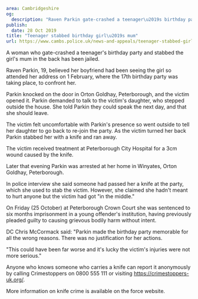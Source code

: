 ```yaml
area: Cambridgeshire
og:
  description: "Raven Parkin gate-crashed a teenager\u2019s birthday party and stabbed the girl\u2019s mum in the back"
publish:
  date: 28 Oct 2019
title: "Teenager stabbed birthday girl\u2019s mum"
url: https://www.cambs.police.uk/news-and-appeals/teenager-stabbed-girls-mum-Peterborough-birthday-party
```

A woman who gate-crashed a teenager's birthday party and stabbed the girl's mum in the back has been jailed.

Raven Parkin, 19, believed her boyfriend had been seeing the girl so attended her address on 1 February, where the 17th birthday party was taking place, to confront her.

Parkin knocked on the door in Orton Goldhay, Peterborough, and the victim opened it. Parkin demanded to talk to the victim's daughter, who stepped outside the house. She told Parkin they could speak the next day, and that she should leave.

The victim felt uncomfortable with Parkin's presence so went outside to tell her daughter to go back to re-join the party. As the victim turned her back Parkin stabbed her with a knife and ran away.

The victim received treatment at Peterborough City Hospital for a 3cm wound caused by the knife.

Later that evening Parkin was arrested at her home in Winyates, Orton Goldhay, Peterborough.

In police interview she said someone had passed her a knife at the party, which she used to stab the victim. However, she claimed she hadn't meant to hurt anyone but the victim had got "in the middle."

On Friday (25 October) at Peterborough Crown Court she was sentenced to six months imprisonment in a young offender's institution, having previously pleaded guilty to causing grievous bodily harm without intent.

DC Chris McCormack said: "Parkin made the birthday party memorable for all the wrong reasons. There was no justification for her actions.

"This could have been far worse and it's lucky the victim's injuries were not more serious."

Anyone who knows someone who carries a knife can report it anonymously by calling Crimestoppers on 0800 555 111 or visiting https://crimestoppers-uk.org/.

More information on knife crime is available on the force website.
